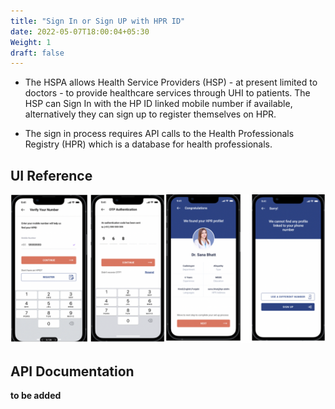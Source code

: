 ```yaml
---
title: "Sign In or Sign UP with HPR ID"
date: 2022-05-07T18:00:04+05:30
Weight: 1
draft: false
---
```


- The HSPA allows Health Service Providers (HSP) - at present limited to doctors - to provide healthcare services through UHI to patients. The HSP can Sign In with the HP ID linked mobile number if available, alternatively they can sign up to register themselves on HPR. 

- The sign in process requires API calls to the Health Professionals Registry (HPR) which is a database for health professionals. 

## UI Reference

![Sign In Reference Screens](../Sign_In.png)

## API Documentation 

**to be added**
